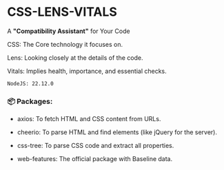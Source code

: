 # CSS-LENS-VITALS

A **"Compatibility Assistant"** for Your Code

CSS: The Core technology it focuses on.

Lens: Looking closely at the details of the code.

Vitals: Implies health, importance, and essential checks.

`NodeJS: 22.12.0`

### 📦 Packages:

- axios: To fetch HTML and CSS content from URLs.

- cheerio: To parse HTML and find elements (like jQuery for the server).

- css-tree: To parse CSS code and extract all properties.

- web-features: The official package with Baseline data.
